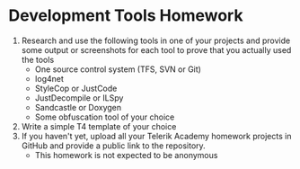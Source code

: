 # Development Tools Homework

1.  Research and use the following tools in one of your projects and provide some output or screenshots for each tool to prove that you actually used the tools
    *   One source control system (TFS, SVN or Git)
    *   log4net
    *   StyleCop or JustCode
    *   JustDecompile or ILSpy
    *   Sandcastle or Doxygen
    *   Some obfuscation tool of your choice
1.  Write a simple T4 template of your choice
1.  If you haven't yet, upload all your Telerik Academy homework projects in GitHub and provide a public link to the repository.
    *   This homework is not expected to be anonymous
